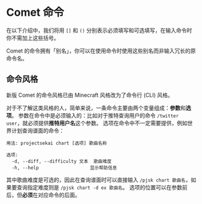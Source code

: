 # Comet 命令

在以下介绍中，我们将用 `[]` 和 `()` 分别表示必须填写和可选填写，在输入命令时你不需加上这些括号。

Comet 的命令拥有「别名」，你可以在使用命令时使用这些别名而非输入冗长的原命令名。

## 命令风格
新版 Comet 的命令风格已由 Minecraft 风格改为了命令行 (CLI) 风格。

对于不了解这类风格的人，简单来说，一条命令主要由两个变量组成：**参数**和**选项**。
参数在命令中是必须输入的：比如对于推特查询用户的命令 `/twitter user`，就必须提供**推特用户名**这个参数。
选项在命令中不一定需要提供，例如世界计划查询谱面的命令：
```text
用法: projectsekai chart [选项] 歌曲名称

选项:
  -d, --diff, --difficulty 文本  歌曲难度
  -h, --help                   显示帮助信息
```
其中歌曲难度是可选的，因此在查询谱面时可以直接输入 `/pjsk chart 歌曲名`，如果要查询指定难度则是 `/pjsk chart -d ex 歌曲名`。
选项的位置可以在参数前后，但**必须**在对应命令的后面。
